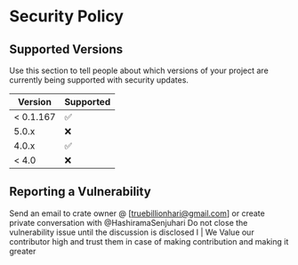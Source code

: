 # Security Policy

## Supported Versions

Use this section to tell people about which versions of your project are
currently being supported with security updates.

| Version | Supported          |
| ------- | ------------------ |
| < 0.1.167   | :white_check_mark: |
| 5.0.x   | :x:                |
| 4.0.x   | :white_check_mark: |
| < 4.0   | :x:                |

## Reporting a Vulnerability

Send an email to crate owner @ [truebillionhari@gmail.com] or create private conversation with @HashiramaSenjuhari
Do not close the vulnerability issue until the discussion is disclosed
I | We Value our contributor high and trust them in case of making contribution and making it greater


